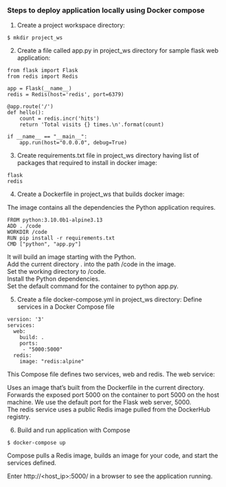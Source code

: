 ### Steps to deploy application locally using Docker compose

1. Create a project workspace directory:  

```
$ mkdir project_ws
```

2. Create a file called app.py in project_ws directory for sample flask web application:  

```
from flask import Flask
from redis import Redis

app = Flask(__name__)
redis = Redis(host='redis', port=6379)

@app.route('/')
def hello():
    count = redis.incr('hits')
    return 'Total visits {} times.\n'.format(count)

if __name__ == "__main__":
    app.run(host="0.0.0.0", debug=True)
```  

3. Create requirements.txt file in project_ws directory having list of packages that required to install in docker image:  

```
flask
redis
```

4. Create a Dockerfile in project_ws that builds docker image:  

The image contains all the dependencies the Python application requires.   

```
FROM python:3.10.0b1-alpine3.13
ADD . /code
WORKDIR /code
RUN pip install -r requirements.txt
CMD ["python", "app.py"]

```

It will build an image starting with the Python.  
Add the current directory . into the path /code in the image.  
Set the working directory to /code.  
Install the Python dependencies.  
Set the default command for the container to python app.py.  

5. Create a file docker-compose.yml in project_ws directory:
Define services in a Docker Compose file 

```
version: '3'
services:
  web:
    build: .
    ports:
     - "5000:5000"
  redis:
    image: "redis:alpine"
```

This Compose file defines two services, web and redis. The web service:  

Uses an image that’s built from the Dockerfile in the current directory.  
Forwards the exposed port 5000 on the container to port 5000 on the host machine. We use the default port for the Flask web server, 5000.  
The redis service uses a public Redis image pulled from the DockerHub registry.  

6. Build and run application with Compose  
```
$ docker-compose up
```
Compose pulls a Redis image, builds an image for your code, and start the services defined.  

Enter http://<host_ip>:5000/ in a browser to see the application running.

